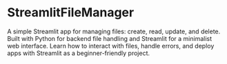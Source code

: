 # StreamlitFileManager
A simple Streamlit app for managing files: create, read, update, and delete. Built with Python for backend file handling and Streamlit for a minimalist web interface. Learn how to interact with files, handle errors, and deploy apps with Streamlit as a beginner-friendly project.
